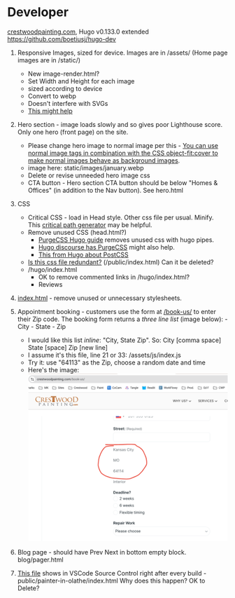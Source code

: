 # Developer

[crestwoodpainting.com](https://crestwoodpainting.com),
Hugo v0.133.0 extended
<https://github.com/boetiusj/hugo-dev>

1.  Responsive Images, sized for device. Images are in /assets/ (Home page images are in /static/)
    - New image-render.html?
    - Set Width and Height for each image
    - sized according to device
    - Convert to webp
    - Doesn't interfere with SVGs
    - [This might help](https://www.brycewray.com/posts/2022/06/responsive-optimized-images-hugo/)    
2.  Hero section - image loads slowly and so gives poor Lighthouse score. Only one hero (front page) on the site.
    - Please change hero image to normal image per this - [You can use normal image tags in combination with the CSS object-fit:cover to make normal images behave as background images](https://www.corewebvitals.io/pagespeed/optimize-images-for-core-web-vitals).
    - image here: static/images/january.webp
    - Delete or revise unneeded hero image css
    - CTA button - Hero section CTA button should be below "Homes & Offices" (in addition to the Nav button). See hero.html
3.  CSS
    - Critical CSS - load in Head style. Other css file per usual. Minify. This [critical path generator](https://jonassebastianohlsson.com/criticalpathcssgenerator/) may be helpful.
    - Remove unused CSS (head.html?)
        - [PurgeCSS Hugo guide](https://purgecss.com/guides/hugo.html) removes unused css with hugo pipes. 
        - [Hugo discourse has PurgeCSS](https://discourse.gohugo.io/t/hugo-guide-added-to-the-purgecss-docs/39422/6) might also help.
        - [This from Hugo about PostCSS](https://gohugo.io/hugo-pipes/postprocess/#css-purging-with-postcss)
    - [Is this css file redundant?](https://crestwoodpainting.netlify.app/css/styles.f7d452b4a4379f3306365811bc01e459731cbb294b74574f761439852baadb39cdd26a0a409b17e5b75ee1b0a33a586ccf4eb05d91fa2431667704a84d80c085.css) (/public/index.html) Can it be deleted?
    - /hugo/index.html 
        - OK to remove commented links in /hugo/index.html?
        - Reviews

5.  [index.html](/hugo/index.html) - remove unused or unnecessary stylesheets.
5.  Appointment booking - customers use the form at [/book-us/](https://crestwoodpainting.com/book-us/) to enter their Zip code. The booking form returns a _three line list_ (image below):
        - City
        - State
        - Zip
    - I would like this list _inline_: "City, State Zip". So: City [comma space] State [space] Zip [new line]
    - I assume it's this file, line 21 or 33: /assets/js/index.js
    - Try it: use "64113" as the Zip, choose a random date and time
    - Here's the image: ![Booking Form pre-populated](assets/images/other/City_State_Zip.png)
6.  Blog page - should have Prev Next in bottom empty block. blog/pager.html
7.  [This file](public/painter-in-olathe/index.html) shows in VSCode Source Control right after every build - public/painter-in-olathe/index.html  Why does this happen? OK to Delete?
